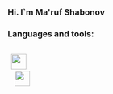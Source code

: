 ### Hi. I`m Ma'ruf Shabonov

### Languages and tools:
<code>
 <img src="https://encrypted-tbn0.gstatic.com/images?q=tbn:ANd9GcShE-HhNbjxLXo3zHtRi8O323jrg4AQ_uZFrIjqkBoLFOjLRtkod8vH5_qptgpkjtjPsnk&usqp=CAU" width="30px">
  <img src="https://www.google.com/url?sa=i&url=https%3A%2F%2Fwww.cleanpng.com%2Ffree%2Freact-js.html&psig=AOvVaw23xKWvq6mQee2hlnlGcGhb&ust=1673891903007000&source=images&cd=vfe&ved=0CA8QjRxqFwoTCPi-8rOTyvwCFQAAAAAdAAAAABAE" width="30px">
 </code>


